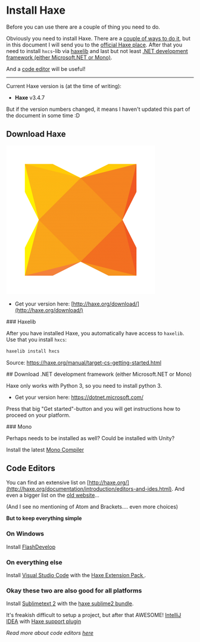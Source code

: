# Install Haxe

Before you can use there are a couple of thing you need to do.

Obviously you need to install Haxe. There are a [couple of ways to do it](../haxe/installation.md), but in this document I will send you to the [official Haxe place](#haxe). After that you need to install `hxcs`-lib via [haxelib](#haxelib) and last but not least [.NET development framework (either Microsoft.NET or Mono)](#cs).

And a [code editor](#ide) will be useful!

----

Current Haxe version is (at the time of writing):

* **Haxe** v3.4.7

But if the version numbers changed, it means I haven't updated this part of the document in some time :D

<a name="haxe"></a>
## Download Haxe

![](../img/haxe_logo.png)

* Get your version here: [http://haxe.org/download/](http://haxe.org/download/)



<a name="haxelib">
### Haxelib

After you have installed Haxe, you automatically have access to `haxelib`. Use that you install `hxcs`:


```bash
haxelib install hxcs
```

Source: <https://haxe.org/manual/target-cs-getting-started.html>

<a name="cs">
## Download .NET development framework (either Microsoft.NET or Mono)

Haxe only works with Python 3, so you need to install python 3.

* Get your version here: <https://dotnet.microsoft.com/>

Press that big "Get started"-button and you will get instructions how to proceed on your platform.

<a name="mono">
### Mono

Perhaps needs to be installed as well? Could be installed with Unity?

Install the latest <a href="https://www.mono-project.com/download/stable/">Mono Compiler</a> <br/>


<a name="ide"></a>
## Code Editors

You can find an extensive list on [http://haxe.org/](http://haxe.org/documentation/introduction/editors-and-ides.html).
And even a bigger list on the [old website](http://old.haxe.org/com/ide)...

(And I see no mentioning of Atom and Brackets.... even more choices)

**But to keep everything simple**

### On Windows

Install [FlashDevelop](http://www.flashdevelop.org/)

### On everything else

Install [Visual Studio Code](https://code.visualstudio.com/) with the [Haxe Extension Pack ](https://marketplace.visualstudio.com/items?itemName=vshaxe.haxe-extension-pack).

### Okay these two are also good for all platforms

Install [Sublimetext 2](http://sublimetext.com/) with the [haxe sublime2 bundle](https://github.com/clemos/haxe-sublime2-bundle).

It's freakish difficult to setup a project, but after that AWESOME!
[IntelliJ IDEA](http://www.jetbrains.com/idea/) with [Haxe support plugin](https://plugins.jetbrains.com/plugin/6873)


*Read more about code editors [here](../haxe/choosing-a-code-editor.md)*